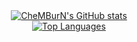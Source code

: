 <div align="center">
    <a href="https://github.com/CheMBurN695/github-readme-stats">
        <img src="https://github-readme-stats-git-master-pasindu-de-silvas-projects.vercel.app/api?username=CheMBurN695&include_all_commits=true&hide=stars,contribs,issues&show=prs_merged&theme=cobalt"     alt="CheMBurN's GitHub stats">
    </a>
</div>

<div align="center">
    <a href="https://github.com/CheMBurN695/github-readme-stats">
        <img src="https://github-readme-stats-git-master-pasindu-de-silvas-projects.vercel.app/api/top-langs/?username=CheMBurN695&layout=donut&theme=cobalt&size_weight=0.2&count_weight=0&langs_count=4&hide=GLSL,c%2B%2B,objective-c%2B%2B,PHP,ShaderLab" alt="Top Languages">
    </a>
</div>
<!--
**CheMBurN695/CheMBurN695** is a ✨ _special_ ✨ repository because its `README.md` (this file) appears on your GitHub profile.

Here are some ideas to get you started:

- 🔭 I’m currently working on ...
- 🌱 I’m currently learning ...
- 👯 I’m looking to collaborate on ...
- 🤔 I’m looking for help with ...
- 💬 Ask me about ...
- 📫 How to reach me: ...
- 😄 Pronouns: ...
- ⚡ Fun fact: ...
-->
